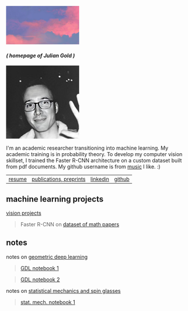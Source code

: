 <img src="sky.jpg" alt="" width="200"/>

#### _( homepage of Julian Gold )_

<img src="gold_head.jpg" alt="" width="200"/>

I'm an academic researcher transitioning into machine learning. My academic training is in probability
theory. To develop my computer vision skillset, I trained the Faster R-CNN architecture on a custom dataset built from pdf documents. My github username is from [music](https://en.wikipedia.org/wiki/Hounds_of_Love) I like. :)

| | | | |
|---|---|---|---|
| [resume](https://the-ninth-wave.github.io/gold_cv.pdf) | [publications, preprints](https://the-ninth-wave.github.io/papers/) | [linkedin](https://www.linkedin.com/in/julian-gold-18a5b967/) | [github](https://github.com/the-ninth-wave) |

## machine learning projects


[vision projects](https://the-ninth-wave.github.io/vision-projects) 

> Faster R-CNN on [dataset of math papers](https://the-ninth-wave.github.io/vision-projects/jupyter/2021/10/21/math-papers-v17.html)

## notes

notes on [geometric deep learning](https://the-ninth-wave.github.io/geometric-deep-learning)

> [GDL notebook 1](https://the-ninth-wave.github.io/geometric-deep-learning/jupyter/2021/10/21/GDL1.html)

> [GDL notebook 2](https://the-ninth-wave.github.io/geometric-deep-learning/jupyter/2021/10/24/GDL2.html)

notes on [statistical mechanics and spin glasses](https://the-ninth-wave.github.io/stat-mech)

> [stat. mech. notebook 1](https://the-ninth-wave.github.io/stat-mech/jupyter/2019/04/01/M450-Lec1.html) 

